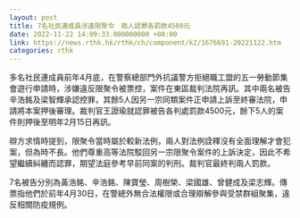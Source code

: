 ```yaml
---
layout: post
title: 7名社民連成員涉違限聚令　兩人認罪各罰款4500元
date: 2022-11-22 14:09:33.000000000 +08:00
link: https://news.rthk.hk/rthk/ch/component/k2/1676691-20221122.htm
categories: rthk
---
```


多名社民連成員前年4月底，在警察總部門外抗議警方拒絕職工盟的五一勞動節集會遊行申請時，涉嫌違反限聚令被票控，案件在東區裁判法院再訊。其中兩名被告辛浩銘及梁智輝承認控罪，其餘5人因另一宗同類案件正申請上訴至終審法院，申請將本案押後審理。裁判官王證瑜就認罪被告各判處罰款4500元，餘下5人的案件則押後至明年2月15日再訊。

辯方求情時提到，限聚令當時屬於較新法例，兩人對法例詮釋沒有全面理解才會犯案，但為時不長。他們尊重高等法院駁回另一宗限聚令案件的上訴決定，因此不希望繼續糾纏而認罪，期望法庭參考早前同案的判刑。裁判官最終判兩人罰款。

7名被告分別為黃浩銘、辛浩銘、陳寶瑩、周樹榮、梁國雄、曾健成及梁志輝。傳票指他們於前年4月30日，在警總外無合法權限或合理辯解參與受禁群組聚集，違反相關防疫規例。
